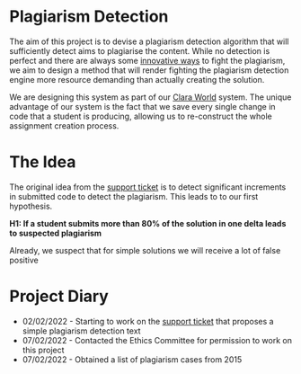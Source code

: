 # Plagiarism Detection

The aim of this project is to devise a plagiarism detection algorithm that will sufficiently detect aims to plagiarise the content. While no detection is perfect and there are always some [innovative ways](https://spinbot.com/) to fight the plagiarism, we aim to design a method that will render fighting the plagiarism detection engine more resource demanding than actually creating the solution.

We are designing this system as part of our [Clara World](https://claraworld.net/) system. The unique advantage of our system is the fact that we save every single change in code that a student is producing, allowing us to re-construct the whole assignment creation process.

# The Idea

The original idea from the [support ticket](https://github.com/tomitrescak/clara-support/issues/66) is to detect significant increments in submitted code to detect the plagiarism. This leads to to our first hypothesis.

**H1: If a student submits more than 80% of the solution in one delta leads to suspected plagiarism**

Already, we suspect that for simple solutions we will receive a lot of false positive

# Project Diary

- 02/02/2022 - Starting to work on the [support ticket](https://github.com/tomitrescak/clara-support/issues/66) that proposes a simple plagiarism detection text
- 07/02/2022 - Contacted the Ethics Committee for permission to work on this project
- 07/02/2022 - Obtained a list of plagiarism cases from 2015
